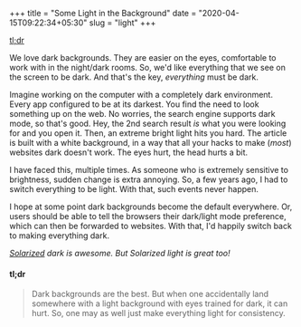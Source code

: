 +++
title = "Some Light in the Background"
date = "2020-04-15T09:22:34+05:30"
slug = "light"
+++

[tl;dr](#tl-dr)


We love dark backgrounds. They are easier on the eyes, comfortable to
work with in the night/dark rooms. So, we'd like everything that
we see on the screen to be dark. And that's the key, _everything_ must
be dark.

Imagine working on the computer with a completely dark environment.
Every app configured to be at its darkest. You find the need to look
something up on the web. No worries, the search engine supports dark
mode, so that's good. Hey, the 2nd search result _is_ what you were
looking for and you open it. Then, an extreme bright light hits you
hard. The article is built with a white background, in a way that all
your hacks to make (_most_) websites dark doesn't work. The eyes hurt,
the head hurts a bit.

I have faced this, multiple times. As someone who is extremely
sensitive to brightness, sudden change is extra annoying. So, a few
years ago, I had to switch everything to be light. With that, such
events never happen.

I hope at some point dark backgrounds become the default everywhere.
Or, users should be able to tell the browsers their dark/light mode
preference, which can then be forwarded to websites. With that, I'd
happily switch back to making everything dark.

_[Solarized](https://ethanschoonover.com/solarized/) dark is awesome.
But Solarized light is great too!_


#### tl;dr
> Dark backgrounds are the best. But when one accidentally land
> somewhere with a light background with eyes trained for dark, it can
> hurt. So, one may as well just make everything light for
> consistency.
